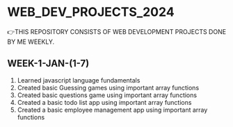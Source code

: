 # WEB_DEV_PROJECTS_2024
👉THIS REPOSITORY CONSISTS OF WEB DEVELOPMENT PROJECTS DONE BY ME WEEKLY. 

<h2>WEEK-1-JAN-(1-7)</h2>
<ol>
  <li>
   Learned javascript language fundamentals 
 </li>
 <li>
   Created basic Guessing games using important array functions
 </li>
  <li>
   Created basic questions game using important array functions
 </li>
  <li>
   Created a basic todo list app using important array functions
 </li>
  </li>
  <li>
   Created a basic employee management app using important array functions
 </li>
  
</ol>
